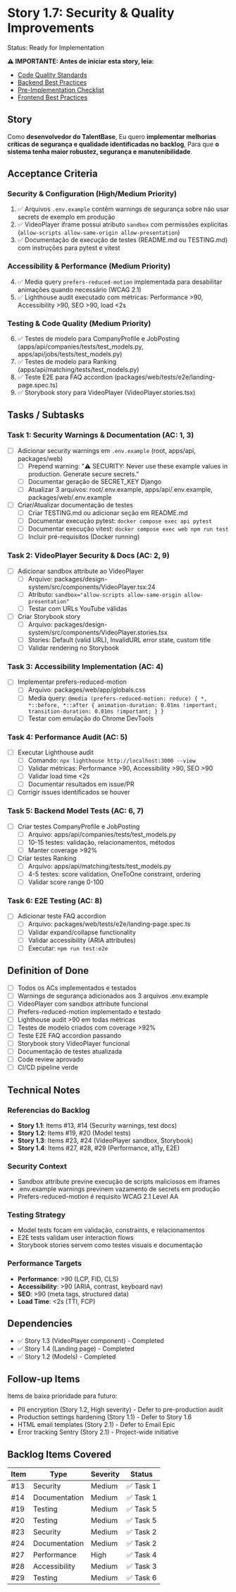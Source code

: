 # Story 1.7: Security & Quality Improvements

Status: Ready for Implementation

**⚠️ IMPORTANTE: Antes de iniciar esta story, leia:**
- [Code Quality Standards](../bestpraticies/CODE_QUALITY.md)
- [Backend Best Practices](../bestpraticies/BACKEND_BEST_PRACTICES.md)
- [Pre-Implementation Checklist](../bestpraticies/PRE_IMPLEMENTATION_CHECKLIST.md)
- [Frontend Best Practices](../bestpraticies/FRONTEND_BEST_PRACTICES.md)


## Story

Como **desenvolvedor do TalentBase**,
Eu quero **implementar melhorias críticas de segurança e qualidade identificadas no backlog**,
Para que **o sistema tenha maior robustez, segurança e manutenibilidade**.

## Acceptance Criteria

### Security & Configuration (High/Medium Priority)
1. ✅ Arquivos `.env.example` contêm warnings de segurança sobre não usar secrets de exemplo em produção
2. ✅ VideoPlayer iframe possui atributo `sandbox` com permissões explícitas (`allow-scripts allow-same-origin allow-presentation`)
3. ✅ Documentação de execução de testes (README.md ou TESTING.md) com instruções para pytest e vitest

### Accessibility & Performance (Medium Priority)
4. ✅ Media query `prefers-reduced-motion` implementada para desabilitar animações quando necessário (WCAG 2.1)
5. ✅ Lighthouse audit executado com métricas: Performance >90, Accessibility >90, SEO >90, load <2s

### Testing & Code Quality (Medium Priority)
6. ✅ Testes de modelo para CompanyProfile e JobPosting (apps/api/companies/tests/test_models.py, apps/api/jobs/tests/test_models.py)
7. ✅ Testes de modelo para Ranking (apps/api/matching/tests/test_models.py)
8. ✅ Teste E2E para FAQ accordion (packages/web/tests/e2e/landing-page.spec.ts)
9. ✅ Storybook story para VideoPlayer (VideoPlayer.stories.tsx)

## Tasks / Subtasks

### Task 1: Security Warnings & Documentation (AC: 1, 3)
- [ ] Adicionar security warnings em `.env.example` (root, apps/api, packages/web)
  - [ ] Prepend warning: "⚠️ SECURITY: Never use these example values in production. Generate secure secrets."
  - [ ] Documentar geração de SECRET_KEY Django
  - [ ] Atualizar 3 arquivos: root/.env.example, apps/api/.env.example, packages/web/.env.example
- [ ] Criar/Atualizar documentação de testes
  - [ ] Criar TESTING.md ou adicionar seção em README.md
  - [ ] Documentar execução pytest: `docker compose exec api pytest`
  - [ ] Documentar execução vitest: `docker compose exec web npm run test`
  - [ ] Incluir pré-requisitos (Docker running)

### Task 2: VideoPlayer Security & Docs (AC: 2, 9)
- [ ] Adicionar sandbox attribute ao VideoPlayer
  - [ ] Arquivo: packages/design-system/src/components/VideoPlayer.tsx:24
  - [ ] Atributo: `sandbox="allow-scripts allow-same-origin allow-presentation"`
  - [ ] Testar com URLs YouTube válidas
- [ ] Criar Storybook story
  - [ ] Arquivo: packages/design-system/src/components/VideoPlayer.stories.tsx
  - [ ] Stories: Default (valid URL), InvalidURL error state, custom title
  - [ ] Validar rendering no Storybook

### Task 3: Accessibility Implementation (AC: 4)
- [ ] Implementar prefers-reduced-motion
  - [ ] Arquivo: packages/web/app/globals.css
  - [ ] Media query: `@media (prefers-reduced-motion: reduce) { *, *::before, *::after { animation-duration: 0.01ms !important; transition-duration: 0.01ms !important; } }`
  - [ ] Testar com emulação do Chrome DevTools

### Task 4: Performance Audit (AC: 5)
- [ ] Executar Lighthouse audit
  - [ ] Comando: `npx lighthouse http://localhost:3000 --view`
  - [ ] Validar métricas: Performance >90, Accessibility >90, SEO >90
  - [ ] Validar load time <2s
  - [ ] Documentar resultados em issue/PR
- [ ] Corrigir issues identificados se houver

### Task 5: Backend Model Tests (AC: 6, 7)
- [ ] Criar testes CompanyProfile e JobPosting
  - [ ] Arquivo: apps/api/companies/tests/test_models.py
  - [ ] 10-15 testes: validação, relacionamentos, métodos
  - [ ] Manter coverage >92%
- [ ] Criar testes Ranking
  - [ ] Arquivo: apps/api/matching/tests/test_models.py
  - [ ] 4-5 testes: score validation, OneToOne constraint, ordering
  - [ ] Validar score range 0-100

### Task 6: E2E Testing (AC: 8)
- [ ] Adicionar teste FAQ accordion
  - [ ] Arquivo: packages/web/tests/e2e/landing-page.spec.ts
  - [ ] Validar expand/collapse functionality
  - [ ] Validar accessibility (ARIA attributes)
  - [ ] Executar: `npm run test:e2e`

## Definition of Done

- [ ] Todos os ACs implementados e testados
- [ ] Warnings de segurança adicionados aos 3 arquivos .env.example
- [ ] VideoPlayer com sandbox attribute funcional
- [ ] Prefers-reduced-motion implementado e testado
- [ ] Lighthouse audit >90 em todas métricas
- [ ] Testes de modelo criados com coverage >92%
- [ ] Teste E2E FAQ accordion passando
- [ ] Storybook story VideoPlayer funcional
- [ ] Documentação de testes atualizada
- [ ] Code review aprovado
- [ ] CI/CD pipeline verde

## Technical Notes

### Referencias do Backlog
- **Story 1.1**: Items #13, #14 (Security warnings, test docs)
- **Story 1.2**: Items #19, #20 (Model tests)
- **Story 1.3**: Items #23, #24 (VideoPlayer sandbox, Storybook)
- **Story 1.4**: Items #27, #28, #29 (Performance, a11y, E2E)

### Security Context
- Sandbox attribute previne execução de scripts maliciosos em iframes
- .env.example warnings previnem vazamento de secrets em produção
- Prefers-reduced-motion é requisito WCAG 2.1 Level AA

### Testing Strategy
- Model tests focam em validação, constraints, e relacionamentos
- E2E tests validam user interaction flows
- Storybook stories servem como testes visuais e documentação

### Performance Targets
- **Performance**: >90 (LCP, FID, CLS)
- **Accessibility**: >90 (ARIA, contrast, keyboard nav)
- **SEO**: >90 (meta tags, structured data)
- **Load Time**: <2s (TTI, FCP)

## Dependencies

- ✅ Story 1.3 (VideoPlayer component) - Completed
- ✅ Story 1.4 (Landing page) - Completed
- ✅ Story 1.2 (Models) - Completed

## Follow-up Items

Items de baixa prioridade para futuro:
- PII encryption (Story 1.2, High severity) - Defer to pre-production audit
- Production settings hardening (Story 1.1) - Defer to Story 1.6
- HTML email templates (Story 2.1) - Defer to Email Epic
- Error tracking Sentry (Story 2.1) - Project-wide initiative

## Backlog Items Covered

| Item | Type | Severity | Status |
|------|------|----------|--------|
| #13 | Security | Medium | ✅ Task 1 |
| #14 | Documentation | Medium | ✅ Task 1 |
| #19 | Testing | Medium | ✅ Task 5 |
| #20 | Testing | Medium | ✅ Task 5 |
| #23 | Security | Medium | ✅ Task 2 |
| #24 | Documentation | Medium | ✅ Task 2 |
| #27 | Performance | High | ✅ Task 4 |
| #28 | Accessibility | Medium | ✅ Task 3 |
| #29 | Testing | Medium | ✅ Task 6 |
